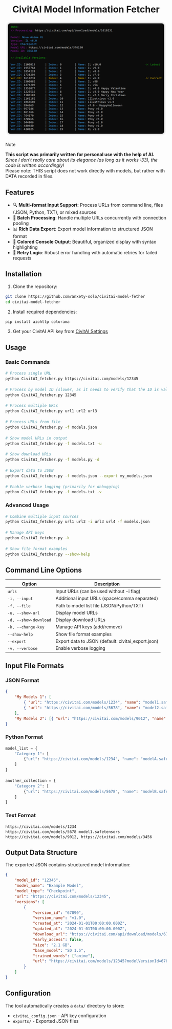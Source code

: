<div align="center">
  <h1>CivitAI Model Information Fetcher</h1>
  <img src="csl-preview.png" alt="Console Preview" width="800">
</div>

> [!Note]
> **This script was primarily written for personal use with the help of AI.**</br>
> _Since I don't really care about its elegance (as long as it works :33), the code is written accordingly!_</br>
> Please note: THIS script does not work directly with models, but rather with DATA recorded in files.

## Features

-   🔍 **Multi-format Input Support**: Process URLs from command line, files (JSON, Python, TXT), or mixed sources
-   🚀 **Batch Processing**: Handle multiple URLs concurrently with connection pooling
-   📊 **Rich Data Export**: Export model information to structured JSON format
-   🎨 **Colored Console Output**: Beautiful, organized display with syntax highlighting
-   🔄 **Retry Logic**: Robust error handling with automatic retries for failed requests

## Installation

1. Clone the repository:

```bash
git clone https://github.com/anxety-solo/civitai-model-fether
cd civitai-model-fetcher
```

2. Install required dependencies:

```bash
pip install aiohttp colorama
```

3. Get your CivitAI API key from [CivitAI Settings](https://civitai.com/user/account)

## Usage

### Basic Commands

```bash
# Process single URL
python CivitAI_fetcher.py https://civitai.com/models/12345

# Process by model ID (slower, as it needs to verify that the ID is valid)
python CivitAI_fetcher.py 12345

# Process multiple URLs
python CivitAI_fetcher.py url1 url2 url3

# Process URLs from file
python CivitAI_fetcher.py -f models.json

# Show model URLs in output
python CivitAI_fetcher.py -f models.txt -u

# Show download URLs
python CivitAI_fetcher.py -f models.py -d

# Export data to JSON
python CivitAI_fetcher.py -f models.json --export my_models.json

# Enable verbose logging (primarily for debugging)
python CivitAI_fetcher.py -f models.txt -v
```

### Advanced Usage

```bash
# Combine multiple input sources
python CivitAI_fetcher.py url1 url2 -i url3 url4 -f models.json

# Manage API keys
python CivitAI_fetcher.py -k

# Show file format examples
python CivitAI_fetcher.py --show-help
```

## Command Line Options

| Option                | Description                                        |
| --------------------- | -------------------------------------------------- |
| `urls`                | Input URLs (can be used without -i flag)           |
| `-i, --input`         | Additional input URLs (space/comma separated)      |
| `-f, --file`          | Path to model list file (JSON/Python/TXT)          |
| `-u, --show-url`      | Display model URLs                                 |
| `-d, --show-download` | Display download URLs                              |
| `-k, --change-key`    | Manage API keys (add/remove)                       |
| `--show-help`         | Show file format examples                          |
| `--export`            | Export data to JSON (default: civitai_export.json) |
| `-v, --verbose`       | Enable verbose logging                             |

## Input File Formats

### JSON Format

```json
{
    "My Models 1": [
        { "url": "https://civitai.com/models/1234", "name": "model1.safetensors" },
        { "url": "https://civitai.com/models/5678", "name": "model2.safetensors" }
    ],
    "My Models 2": [{ "url": "https://civitai.com/models/9012", "name": "model3.safetensors" }]
}
```

### Python Format

```python
model_list = {
    "Category 1": [
        {"url": "https://civitai.com/models/1234", "name": "modelA.safetensors"}
    ]
}

another_collection = {
    "Category 2": [
        {"url": "https://civitai.com/models/5678", "name": "modelB.safetensors"}
    ]
}
```

### Text Format

```text
https://civitai.com/models/1234
https://civitai.com/models/5678 model1.safetensors
https://civitai.com/models/9012, https://civitai.com/models/3456
```

## Output Data Structure

The exported JSON contains structured model information:

```json
{
    "model_id": "12345",
    "model_name": "Example Model",
    "model_type": "Checkpoint",
    "url": "https://civitai.com/models/12345",
    "versions": [
        {
            "version_id": "67890",
            "version_name": "v1.0",
            "created_at": "2024-01-01T00:00:00.000Z",
            "updated_at": "2024-01-01T00:00:00.000Z",
            "download_url": "https://civitai.com/api/download/models/67890",
            "early_access": false,
            "size": "2.1 GB",
            "base_model": "SD 1.5",
            "trained_words": ["anime"],
            "url": "https://civitai.com/models/12345?modelVersionId=67890"
        }
    ]
}
```

## Configuration

The tool automatically creates a `data/` directory to store:

-   `civitai_config.json` - API key configuration
-   `exports/` - Exported JSON files

